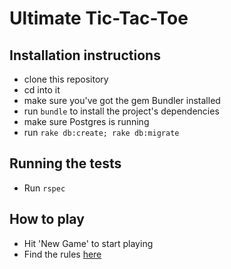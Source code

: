 # Ultimate Tic-Tac-Toe

## Installation instructions

* clone this repository
* cd into it
* make sure you've got the gem Bundler installed
* run `bundle` to install the project's dependencies
* make sure Postgres is running
* run `rake db:create; rake db:migrate`

## Running the tests

* Run `rspec`

## How to play
* Hit 'New Game' to start playing
* Find the rules [here](http://ultimatetictactoe.creativitygames.net/)
